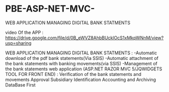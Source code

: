 # PBE-ASP-NET-MVC-
WEB APPLICATION MANAGING DIGITAL BANK STATMENTS 

video Of the APP : 
https://drive.google.com/file/d/0B_eWVZ8AhbBUcklOcS1xMkpWNnM/view?usp=sharing


 WEB APPLICATION MANAGING DIGITAL BANK STATMENTS :
-Automatic download of the pdf bank statements(Via SSIS)
-Automatic attachment of the bank statements with banking movements(via SSIS)
-Management of the bank statements web application (ASP.NET RAZOR MVC 5/JQWIDGETS TOOL FOR FRONT END) :
Verification of the bank statements and movements
Approval Subsidiary
Identification
Accounting and Archiving
DataBase First  


